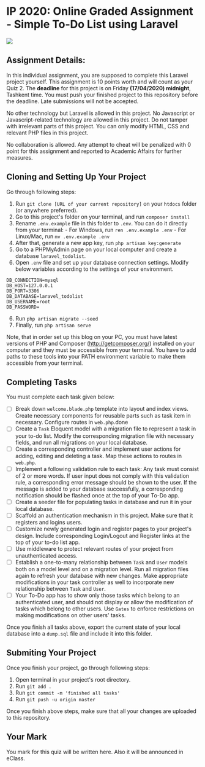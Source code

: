 # IP 2020: Online Graded Assignment - Simple To-Do List using Laravel

<img src="https://imgur.com/92FMPUU.png"/>

## Assignment Details:

In this individual assignment, you are supposed to complete this Laravel project yourself. This assignment is 10 points worth and will count as your Quiz 2. The **deadline** for this project is on Friday **(17/04/2020) midnight**, Tashkent time. You must push your finished project to this repository before the deadline. Late submissions will not be accepted.

No other technology but Laravel is allowed in this project. No Javascript or Javascript-related technology are allowed in this project. Do not tamper with irrelevant parts of this project. You can only modify HTML, CSS and relevant PHP files in this project.

No collaboration is allowed. Any attempt to cheat will be penalized with 0 point for this assignment and reported to Academic Affairs for further measures.

## Cloning and Setting Up Your Project

Go through following steps:

1. Run `git clone [URL of your current repository]` on your `htdocs` folder (or anywhere preferred).
2. Go to this project's folder on your terminal, and run `composer install`
3. Rename `.env.example` file in this folder to `.env`. You can do it directly from your terminal: - For Windows, run `ren .env.example .env` - For Linux/Mac, run `mv .env.example .env`
4. After that, generate a new app key, run `php artisan key:generate`
5. Go to a PHPMyAdmin page on your local computer and create a database `laravel_todolist`.
6. Open `.env` file and set up your database connection settings. Modify below variables according to the settings of your environment.

```
DB_CONNECTION=mysql
DB_HOST=127.0.0.1
DB_PORT=3306
DB_DATABASE=laravel_todolist
DB_USERNAME=root
DB_PASSWORD=
```

6. Run `php artisan migrate --seed`
7. Finally, run `php artisan serve`

Note, that in order set up this blog on your PC, you must have latest versions of PHP and Composer (http://getcomposer.org/) installed on your computer and they must be accessible from your terminal. You have to add paths to these tools into your PATH environment variable to make them accessible from your terminal.

## Completing Tasks

You must complete each task given below:

-   [ ] Break down `welcome.blade.php` template into layout and index views. Create necessary components for reusable parts such as task item in necessary. Configure routes in `web.php`.done
-   [ ] Create a `Task` Eloquent model with a migration file to represent a task in your to-do list. Modify the corresponding migration file with necessary fields, and run all migrations on your local database.
-   [ ] Create a corresponding controller and implement user actions for adding, editing and deleting a task. Map these actions to routes in `web.php`.
-   [ ] Implement a following validation rule to each task: Any task must consist of 2 or more words. If user input does not comply with this validation rule, a corresponding error message should be shown to the user. If the message is added to your database successfully, a corresponding notification should be flashed once at the top of your To-Do app.
-   [ ] Create a seeder file for populating tasks in database and run it in your local database.
-   [ ] Scaffold an authentication mechanism in this project. Make sure that it registers and logins users.
-   [ ] Customize newly generated login and register pages to your project's design. Include corresponding Login/Logout and Register links at the top of your to-do list app.
-   [ ] Use middleware to protect relevant routes of your project from unauthenticated access.
-   [ ] Establish a one-to-many relationship between `Task` and `User` models both on a model level and on a migration level. Run all migration files again to refresh your database with new changes. Make appropriate modifications in your task controller as well to incorporate new relationship between `Task` and `User`.
-   [ ] Your To-Do app has to show only those tasks which belong to an authenticated user, and should not display or allow the modification of tasks which belong to other users. Use `Gates` to enforce restrictions on making modifications on other users' tasks.

Once you finish all tasks above, export the current state of your local database into a `dump.sql` file and include it into this folder.

## Submiting Your Project

Once you finish your project, go through following steps:

1. Open terminal in your project's root directory.
2. Run `git add .`
3. Run `git commit -m 'finished all tasks'`
4. Run `git push -u origin master`

Once you finish above steps, make sure that all your changes are uploaded to this repository.

## Your Mark

You mark for this quiz will be written here. Also it will be announced in eClass.
